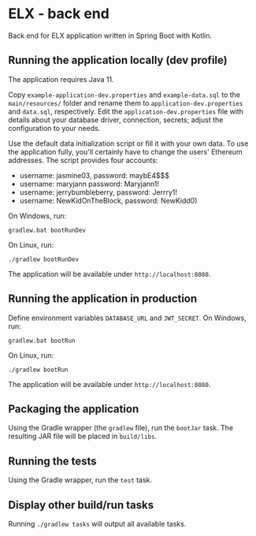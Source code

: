 # ELX - back end

Back end for ELX application written in Spring Boot with Kotlin.

## Running the application locally (dev profile)

The application requires Java 11.

Copy `example-application-dev.properties` and `example-data.sql` to the `main/resources/` folder and rename them to `application-dev.properties` and `data.sql`, respectively.
Edit the `application-dev.properties` file with details about your database driver, connection, secrets; adjust the configuration to your needs.

Use the default data initialization script or fill it with your own data.
To use the application fully, you'll certainly have to change the users' Ethereum addresses.
The script provides four accounts:
- username: jasmine03, password: maybE4$$$
- username: maryjann password: Maryjann1!
- username: jerrybumbleberry, password: Jerrry1!
- username: NewKidOnTheBlock, password: NewKidd0)

On Windows, run:
```shell script
gradlew.bat bootRunDev
```

On Linux, run:
```shell script
./gradlew bootRunDev
```
The application will be available under `http://localhost:8080`.

## Running the application in production

Define environment variables `DATABASE_URL` and `JWT_SECRET`.
On Windows, run:
```shell script
gradlew.bat bootRun
```

On Linux, run:
```shell script
./gradlew bootRun
```
The application will be available under `http://localhost:8080`.

## Packaging the application
Using the Gradle wrapper (the `gradlew` file), run the `bootJar` task. The resulting JAR file will be placed in `build/libs`.

## Running the tests
Using the Gradle wrapper, run the `test` task.

## Display other build/run tasks
Running `./gradlew tasks` will output all available tasks.